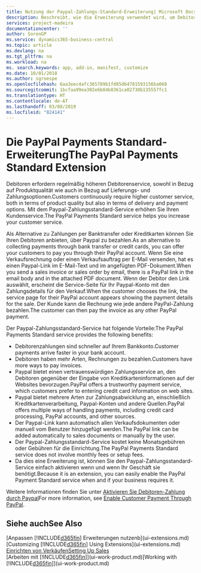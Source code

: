 ```yaml
---
title: Nutzung der Paypal-Zahlungs-Standard-Erweiterung| Microsoft Docs
description: Beschreibt, wie die Erweiterung verwendet wird, um Debitoren zu aktivieren, um Zahlungen mit Paypal zu leisten.
services: project-madeira
documentationcenter: ''
author: SorenGP
ms.service: dynamics365-business-central
ms.topic: article
ms.devlang: na
ms.tgt_pltfrm: na
ms.workload: na
ms. search.keywords: app, add-in, manifest, customize
ms.date: 10/01/2018
ms.author: sgroespe
ms.openlocfilehash: 6aa3eec4afc365789b1fd85d64781593156ba068
ms.sourcegitcommit: 1bcfaa99ea302e6b84b8361ca02730b135557fc1
ms.translationtype: HT
ms.contentlocale: de-AT
ms.lasthandoff: 03/08/2019
ms.locfileid: "824141"
---
```

# <a name="the-paypal-payments-standard-extension"></a><span data-ttu-id="3dfab-103">Die PayPal Payments Standard-Erweiterung</span><span class="sxs-lookup"><span data-stu-id="3dfab-103">The PayPal Payments Standard Extension</span></span>
<span data-ttu-id="3dfab-104">Debitoren erfordern regelmäßig höheren Debitorenservice, sowohl in Bezug auf Produktqualität wie auch in Bezug auf Lieferungs- und Zahlungsoptionen.</span><span class="sxs-lookup"><span data-stu-id="3dfab-104">Customers continuously require higher customer service, both in terms of product quality but also in terms of delivery and payment options.</span></span> <span data-ttu-id="3dfab-105">Mit dem Paypal-Zahlungsstandard-Service erhöhen Sie Ihren Kundenservice.</span><span class="sxs-lookup"><span data-stu-id="3dfab-105">The PayPal Payments Standard service helps you increase your customer service.</span></span>

<span data-ttu-id="3dfab-106">Als Alternative zu Zahlungen per Banktransfer oder Kreditkarten können Sie Ihren Debitoren anbieten, über Paypal zu bezahlen.</span><span class="sxs-lookup"><span data-stu-id="3dfab-106">As an alternative to collecting payments through bank transfer or credit cards, you can offer your customers to pay you through their PayPal account.</span></span> <span data-ttu-id="3dfab-107">Wenn Sie eine Verkaufsrechnung oder einen Verkaufsauftrag per E-Mail versenden, hat es einen Paypal-Link im E-Mail-Text und im angefügten PDF-Dokument.</span><span class="sxs-lookup"><span data-stu-id="3dfab-107">When you send a sales invoice or sales order by email, there is a PayPal link in the email body and in the attached PDF document.</span></span> <span data-ttu-id="3dfab-108">Wenn der Debitor den Link auswählt, erscheint die Service-Seite für Ihr Paypal-Konto mit den Zahlungsdetails für den Verkauf.</span><span class="sxs-lookup"><span data-stu-id="3dfab-108">When the customer chooses the link, the service page for their PayPal account appears showing the payment details for the sale.</span></span> <span data-ttu-id="3dfab-109">Der Kunde kann die Rechnung wie jede andere PayPal-Zahlung bezahlen.</span><span class="sxs-lookup"><span data-stu-id="3dfab-109">The customer can then pay the invoice as any other PayPal payment.</span></span>

<span data-ttu-id="3dfab-110">Der Paypal-Zahlungsstandard-Service hat folgende Vorteile:</span><span class="sxs-lookup"><span data-stu-id="3dfab-110">The PayPal Payments Standard service provides the following benefits:</span></span>

* <span data-ttu-id="3dfab-111">Debitorenzahlungen sind schneller auf Ihrem Bankkonto.</span><span class="sxs-lookup"><span data-stu-id="3dfab-111">Customer payments arrive faster in your bank account.</span></span>
* <span data-ttu-id="3dfab-112">Debitoren haben mehr Arten, Rechnungen zu bezahlen.</span><span class="sxs-lookup"><span data-stu-id="3dfab-112">Customers have more ways to pay invoices.</span></span>
* <span data-ttu-id="3dfab-113">Paypal bietet einen vertrauenswürdigen Zahlungsservice an, den Debitoren gegenüber der Eingabe von Kreditkarteninformationen auf der Websites bevorzugen.</span><span class="sxs-lookup"><span data-stu-id="3dfab-113">PayPal offers a trustworthy payment service, which customers prefer to entering credit card information on web sites.</span></span>
* <span data-ttu-id="3dfab-114">Paypal bietet mehrere Arten zur Zahlungsabwicklung an, einschließlich Kreditkartenverarbeitung, Paypal-Konten und andere Quellen.</span><span class="sxs-lookup"><span data-stu-id="3dfab-114">PayPal offers multiple ways of handling payments, including credit card processing, PayPal accounts, and other sources.</span></span>
* <span data-ttu-id="3dfab-115">Der Paypal-Link kann automatisch allen Verkaufsdokumenten oder manuell vom Benutzer hinzugefügt werden.</span><span class="sxs-lookup"><span data-stu-id="3dfab-115">The PayPal link can be added automatically to sales documents or manually by the user.</span></span>
* <span data-ttu-id="3dfab-116">Der Paypal-Zahlungsstandard-Service kostet keine Monatsgebühren oder Gebühren für die Einrichtung.</span><span class="sxs-lookup"><span data-stu-id="3dfab-116">The PayPal Payments Standard service does not involve monthly fees or setup fees.</span></span>
* <span data-ttu-id="3dfab-117">Da dies eine Erweiterung ist, können Sie den Paypal-Zahlungsstandard-Service einfach aktivieren wenn und wenn Ihr Geschäft sie benötigt.</span><span class="sxs-lookup"><span data-stu-id="3dfab-117">Because it is an extension, you can easily enable the PayPal Payment Standard service when and if your business requires it.</span></span>  

<span data-ttu-id="3dfab-118">Weitere Informationen finden Sie unter [Aktivieren Sie Debitoren-Zahlung durch Paypal](sales-how-enable-payment-service-extensions.md)</span><span class="sxs-lookup"><span data-stu-id="3dfab-118">For more information, see [Enable Customer Payment Through PayPal](sales-how-enable-payment-service-extensions.md).</span></span>

## <a name="see-also"></a><span data-ttu-id="3dfab-119">Siehe auch</span><span class="sxs-lookup"><span data-stu-id="3dfab-119">See Also</span></span>
<span data-ttu-id="3dfab-120">[Anpassen [!INCLUDE[d365fin](includes/d365fin_md.md)] Erweiterungen nutzenb](ui-extensions.md)</span><span class="sxs-lookup"><span data-stu-id="3dfab-120">[Customizing [!INCLUDE[d365fin](includes/d365fin_md.md)] Using Extensions](ui-extensions.md)</span></span>  
[<span data-ttu-id="3dfab-121">Einrichten von Verkäufen</span><span class="sxs-lookup"><span data-stu-id="3dfab-121">Setting Up Sales</span></span>](sales-setup-sales.md)  
<span data-ttu-id="3dfab-122">[Arbeiten mit [!INCLUDE[d365fin](includes/d365fin_md.md)]](ui-work-product.md)</span><span class="sxs-lookup"><span data-stu-id="3dfab-122">[Working with [!INCLUDE[d365fin](includes/d365fin_md.md)]](ui-work-product.md)</span></span>
